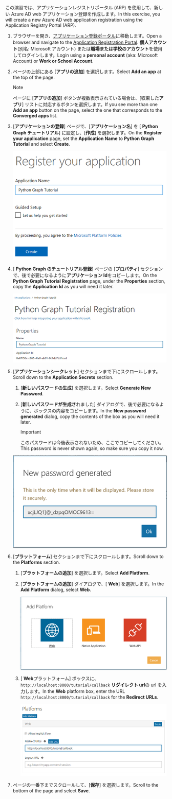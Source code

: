 <!-- markdownlint-disable MD002 MD041 -->

<span data-ttu-id="3268b-101">この演習では、アプリケーションレジストリポータル (ARP) を使用して、新しい Azure AD web アプリケーション登録を作成します。</span><span class="sxs-lookup"><span data-stu-id="3268b-101">In this exercise, you will create a new Azure AD web application registration using the Application Registry Portal (ARP).</span></span>

1. <span data-ttu-id="3268b-102">ブラウザーを開き、[アプリケーション登録ポータル](https://apps.dev.microsoft.com)に移動します。</span><span class="sxs-lookup"><span data-stu-id="3268b-102">Open a browser and navigate to the [Application Registration Portal](https://apps.dev.microsoft.com).</span></span> <span data-ttu-id="3268b-103">**個人アカウント**(別名: Microsoft アカウント) または**職場または学校のアカウント**を使用してログインします。</span><span class="sxs-lookup"><span data-stu-id="3268b-103">Login using a **personal account** (aka: Microsoft Account) or **Work or School Account**.</span></span>

1. <span data-ttu-id="3268b-104">ページの上部にある [**アプリの追加**] を選択します。</span><span class="sxs-lookup"><span data-stu-id="3268b-104">Select **Add an app** at the top of the page.</span></span>

    > [!NOTE]
    > <span data-ttu-id="3268b-105">ページに [**アプリの追加**] ボタンが複数表示されている場合は、[収束した**アプリ**] リストに対応するボタンを選択します。</span><span class="sxs-lookup"><span data-stu-id="3268b-105">If you see more than one **Add an app** button on the page, select the one that corresponds to the **Converged apps** list.</span></span>

1. <span data-ttu-id="3268b-106">[**アプリケーションの登録**] ページで、[**アプリケーション名**] を [ **Python Graph チュートリアル**] に設定し、[**作成**] を選択します。</span><span class="sxs-lookup"><span data-stu-id="3268b-106">On the **Register your application** page, set the **Application Name** to **Python Graph Tutorial** and select **Create**.</span></span>

    ![アプリ登録ポータル web サイトで新しいアプリを作成するスクリーンショット](./images/arp-create-app-01.png)

1. <span data-ttu-id="3268b-108">[ **Python Graph のチュートリアル登録**] ページの [**プロパティ**] セクションで、後で必要になるように**アプリケーション Id**をコピーします。</span><span class="sxs-lookup"><span data-stu-id="3268b-108">On the **Python Graph Tutorial Registration** page, under the **Properties** section, copy the **Application Id** as you will need it later.</span></span>

    ![新しく作成されたアプリケーションの ID のスクリーンショット](./images/arp-create-app-02.png)

1. <span data-ttu-id="3268b-110">[**アプリケーションシークレット**] セクションまで下にスクロールします。</span><span class="sxs-lookup"><span data-stu-id="3268b-110">Scroll down to the **Application Secrets** section.</span></span>

    1. <span data-ttu-id="3268b-111">[**新しいパスワードの生成**] を選択します。</span><span class="sxs-lookup"><span data-stu-id="3268b-111">Select **Generate New Password**.</span></span>
    1. <span data-ttu-id="3268b-112">[**新しいパスワードが生成さ**れました] ダイアログで、後で必要になるように、ボックスの内容をコピーします。</span><span class="sxs-lookup"><span data-stu-id="3268b-112">In the **New password generated** dialog, copy the contents of the box as you will need it later.</span></span>

        > [!IMPORTANT]
        > <span data-ttu-id="3268b-113">このパスワードは今後表示されないため、ここでコピーしてください。</span><span class="sxs-lookup"><span data-stu-id="3268b-113">This password is never shown again, so make sure you copy it now.</span></span>

    ![新しく作成されたアプリケーションのパスワードのスクリーンショット](./images/arp-create-app-03.png)

1. <span data-ttu-id="3268b-115">[**プラットフォーム**] セクションまで下にスクロールします。</span><span class="sxs-lookup"><span data-stu-id="3268b-115">Scroll down to the **Platforms** section.</span></span>

    1. <span data-ttu-id="3268b-116">[**プラットフォームの追加**] を選択します。</span><span class="sxs-lookup"><span data-stu-id="3268b-116">Select **Add Platform**.</span></span>
    1. <span data-ttu-id="3268b-117">[**プラットフォームの追加**] ダイアログで、[ **Web**] を選択します。</span><span class="sxs-lookup"><span data-stu-id="3268b-117">In the **Add Platform** dialog, select **Web**.</span></span>

        ![アプリのプラットフォームを作成するスクリーンショット](./images/arp-create-app-04.png)

    1. <span data-ttu-id="3268b-119">[ **Web**プラットフォーム] ボックスに、 `http://localhost:8000/tutorial/callback` **リダイレクト url**の url を入力します。</span><span class="sxs-lookup"><span data-stu-id="3268b-119">In the **Web** platform box, enter the URL `http://localhost:8000/tutorial/callback` for the **Redirect URLs**.</span></span>

        ![アプリケーションに新たに追加された Web プラットフォームのスクリーンショット](./images/arp-create-app-05.png)

1. <span data-ttu-id="3268b-121">ページの一番下までスクロールして、[**保存**] を選択します。</span><span class="sxs-lookup"><span data-stu-id="3268b-121">Scroll to the bottom of the page and select **Save**.</span></span>